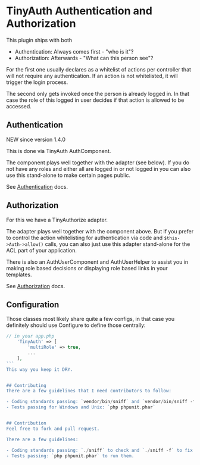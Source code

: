 # TinyAuth Authentication and Authorization

This plugin ships with both
- Authentication: Always comes first - "who is it"?
- Authorization: Afterwards - "What can this person see"?

For the first one usually declares as a whitelist of actions per controller that will not require any authentication.
If an action is not whitelisted, it will trigger the login process.

The second only gets invoked once the person is already logged in.
In that case the role of this logged in user decides if that action is allowed to be accessed.

## Authentication
NEW since version 1.4.0

This is done via TinyAuth AuthComponent.

The component plays well together with the adapter (see below).
If you do not have any roles and either all are logged in or not logged in you can also use this stand-alone to make certain pages public.

See [Authentication](Authentication.md) docs.

## Authorization
For this we have a TinyAuthorize adapter.

The adapter plays well together with the component above.
But if you prefer to control the action whitelisting for authentication via code and `$this->Auth->allow()` calls, you can
also just use this adapter stand-alone for the ACL part of your application.

There is also an AuthUserComponent and AuthUserHelper to assist you in making role based decisions or displaying role based links in your templates.

See [Authorization](Authorization.md) docs.


## Configuration
Those classes most likely share quite a few configs, in that case you definitely should use Configure to define those centrally:
````php
// in your app.php
	'TinyAuth' => [
		'multiRole' => true,
		...
	],
```
This way you keep it DRY.


## Contributing
There are a few guidelines that I need contributors to follow:

- Coding standards passing: `vendor/bin/sniff` and `vendor/bin/sniff -f`
- Tests passing for Windows and Unix: `php phpunit.phar`


## Contribution
Feel free to fork and pull request.

There are a few guidelines:

- Coding standards passing: `./sniff` to check and `./sniff -f` to fix.
- Tests passing: `php phpunit.phar` to run them.
